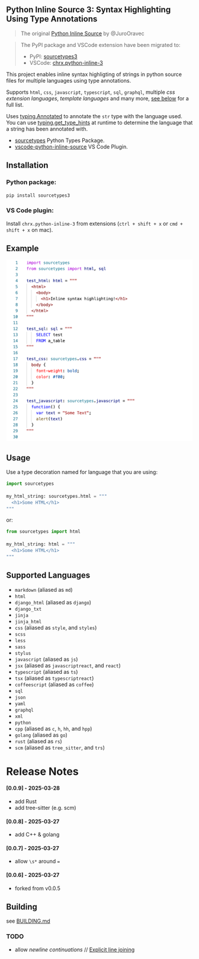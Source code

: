 ## Python Inline Source 3: Syntax Highlighting Using Type Annotations

> The original [Python Inline Source](https://github.com/JuroOravec/python-inline-source-2) by @JuroOravec

> The PyPI package and VSCode extension have been migrated to:
> - PyPI: [sourcetypes3](https://pypi.org/project/sourcetypes3/)
> - VSCode: [chrx.python-inline-3](https://marketplace.visualstudio.com/items?itemName=chrx.python-inline-3)

This project enables inline syntax highligting of strings in python source files for 
multiple languages using type annotations.

Supports `html`, `css`, `javascript`, `typescript`, `sql`, `graphql`, 
multiple *css extension languages*, *template languages* and many more, 
[see below](#supported-languages) for a full list.

Uses [typing.Annotated](https://docs.python.org/3/library/typing.html#typing.Annotated)
to annotate the `str` type with the language used. You can use 
[typing.get_type_hints](https://docs.python.org/3/library/typing.html#typing.get_type_hints) 
at runtime to determine the language that a string has been annotated with.

- [sourcetypes](https://github.com/chrxer/python-inline-source-3/tree/main/sourcetypes) Python Types Package.
- [vscode-python-inline-source](https://github.com/chrxer/python-inline-source-3/tree/main/vscode-python-inline-source) VS Code Plugin.

## Installation

### Python package:

```bash
pip install sourcetypes3
```

### VS Code plugin:

Install `chrx.python-inline-3` from extensions (`ctrl + shift + x` or `cmd + shift + x` 
on mac).

## Example

[![Example](https://raw.githubusercontent.com/chrxer/python-inline-source-3/main/docs/examples.png)](https://github.com/chrxer/python-inline-source-3/blob/main/docs/examples.py)

## Usage

Use a type decoration named for language that you are using:

```python
import sourcetypes

my_html_string: sourcetypes.html = """
  <h1>Some HTML</h1>
"""
```

or:

```python
from sourcetypes import html

my_html_string: html = """
  <h1>Some HTML</h1>
"""
```

## Supported Languages

- `markdown` (aliased as `md`)
- `html`
- `django_html` (aliased as `django`)
- `django_txt`
- `jinja`
- `jinja_html`
- `css` (aliased as `style`, and `styles`)
- `scss`
- `less`
- `sass`
- `stylus`
- `javascript` (aliased as `js`)
- `jsx` (aliased as `javascriptreact`, and `react`)
- `typescript` (aliased as `ts`)
- `tsx` (aliased as `typescriptreact`)
- `coffeescript` (aliased as `coffee`)
- `sql`
- `json`
- `yaml`
- `graphql`
- `xml`
- `python`
- `cpp` (aliased as `c`, `h`, `hh`, and `hpp`)
- `golang` (aliased as `go`)
- `rust` (aliased as `rs`)
- `scm` (aliased as `tree_sitter`, and `trs`)

# Release Notes

#### [0.0.9] - 2025-03-28
- add Rust
- add tree-sitter (e.g. scm)

#### [0.0.8] - 2025-03-27
- add C++ & golang

#### [0.0.7] - 2025-03-27
- allow `\s*` around `=`

#### [0.0.6] - 2025-03-27
- forked from v0.0.5

## Building
see [BUILDING.md](https://github.com/chrxer/python-inline-source-3/blob/main/BUILDING.md)

### TODO

- allow _newline continuations_ // [Explicit line joining](https://docs.python.org/3/reference/lexical_analysis.html#explicit-line-joining)
